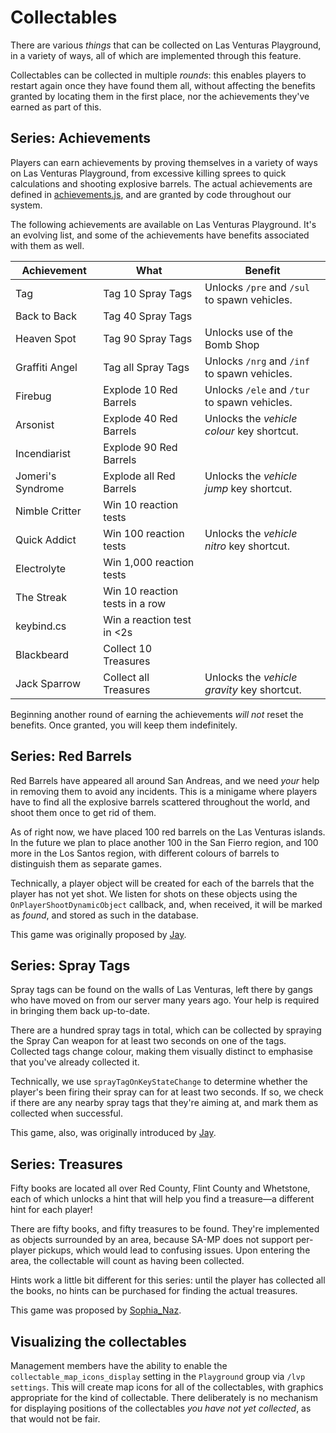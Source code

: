 # Collectables
There are various _things_ that can be collected on Las Venturas Playground, in a variety of ways,
all of which are implemented through this feature.

Collectables can be collected in multiple _rounds_: this enables players to restart again once they
have found them all, without affecting the benefits granted by locating them in the first place, nor
the achievements they've earned as part of this.

## Series: Achievements
Players can earn achievements by proving themselves in a variety of ways on Las Venturas Playground,
from excessive killing sprees to quick calculations and shooting explosive barrels. The actual
achievements are defined in [achievements.js](achievements.js), and are granted by code throughout
our system.

The following achievements are available on Las Venturas Playground. It's an evolving list, and some
of the achievements have benefits associated with them as well.

Achievement       | What                           | Benefit
------------------|--------------------------------|-------------------------
Tag               | Tag 10 Spray Tags              | Unlocks `/pre` and `/sul` to spawn vehicles.
Back to Back      | Tag 40 Spray Tags              | 
Heaven Spot       | Tag 90 Spray Tags              | Unlocks use of the Bomb Shop
Graffiti Angel    | Tag all Spray Tags             | Unlocks `/nrg` and `/inf` to spawn vehicles.
Firebug           | Explode 10 Red Barrels         | Unlocks `/ele` and `/tur` to spawn vehicles.
Arsonist          | Explode 40 Red Barrels         | Unlocks the _vehicle colour_ key shortcut.
Incendiarist      | Explode 90 Red Barrels         |
Jomeri's Syndrome | Explode all Red Barrels        | Unlocks the _vehicle jump_ key shortcut.
Nimble Critter    | Win 10 reaction tests          |
Quick Addict      | Win 100 reaction tests         | Unlocks the _vehicle nitro_ key shortcut.
Electrolyte       | Win 1,000 reaction tests       |
The Streak        | Win 10 reaction tests in a row |
keybind.cs        | Win a reaction test in <2s     |
Blackbeard        | Collect 10 Treasures           |
Jack Sparrow      | Collect all Treasures          | Unlocks the _vehicle gravity_ key shortcut.

Beginning another round of earning the achievements _will not_ reset the benefits. Once granted, you
will keep them indefinitely.

## Series: Red Barrels
Red Barrels have appeared all around San Andreas, and we need _your_ help in removing them to
avoid any incidents. This is a minigame where players have to find all the explosive barrels
scattered throughout the world, and shoot them once to get rid of them.

As of right now, we have placed 100 red barrels on the Las Venturas islands. In the future we plan
to place another 100 in the San Fierro region, and 100 more in the Los Santos region, with different
colours of barrels to distinguish them as separate games.

Technically, a player object will be created for each of the barrels that the player has not yet
shot. We listen for shots on these objects using the `OnPlayerShootDynamicObject` callback, and,
when received, it will be marked as _found_, and stored as such in the database.

This game was originally proposed by [Jay](https://forum.sa-mp.nl/user-180.html).

## Series: Spray Tags
Spray tags can be found on the walls of Las Venturas, left there by gangs who have moved on from
our server many years ago. Your help is required in bringing them back up-to-date.

There are a hundred spray tags in total, which can be collected by spraying the Spray Can weapon for
at least two seconds on one of the tags. Collected tags change colour, making them visually distinct
to emphasise that you've already collected it.

Technically, we use `sprayTagOnKeyStateChange` to determine whether the player's been firing their
spray can for at least two seconds. If so, we check if there are any nearby spray tags that they're
aiming at, and mark them as collected when successful.

This game, also, was originally introduced by [Jay](https://forum.sa-mp.nl/user-180.html).

## Series: Treasures
Fifty books are located all over Red County, Flint County and Whetstone, each of which unlocks a
hint that will help you find a treasure—a different hint for each player!

There are fifty books, and fifty treasures to be found. They're implemented as objects surrounded by
an area, because SA-MP does not support per-player pickups, which would lead to confusing issues.
Upon entering the area, the collectable will count as having been collected.

Hints work a little bit different for this series: until the player has collected all the books, no
hints can be purchased for finding the actual treasures.

This game was proposed by [Sophia_Naz](https://forum.sa-mp.nl/user-19713.html).

## Visualizing the collectables
Management members have the ability to enable the `collectable_map_icons_display` setting in the
`Playground` group via `/lvp settings`. This will create map icons for all of the collectables, with
graphics appropriate for the kind of collectable. There deliberately is no mechanism for displaying
positions of the collectables _you have not yet collected_, as that would not be fair.
